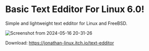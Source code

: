 #   Basic Text Edditor For Linux 6.0!
Simple and lightweight text edditor for Linux and FreeBSD.

![Screenshot from 2024-05-16 20-31-26](https://github.com/ToothedTomb/TextEdditor./assets/52569279/b491c228-3740-4e89-af4e-fd52bd22cc73)

Download:
https://jonathan-linux.itch.io/text-edditor

